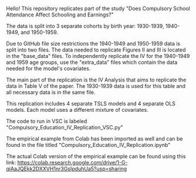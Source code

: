 Hello! This repository replicates part of the study "Does Compulsory School Attendance Affect Schooling and Earnings?"

The data is split into 3 separate cohorts by birth year: 1930-1939, 1940-1949, and 1950-1959.

Due to GitHub file size restrictions the 1940-1949 and 1950-1959 data is split into two files. The data needed to replicate Figures II and III is located in the "base_data" files. 
To independently replicate the IV for the 1940-1949 and 1959 age groups, use the "extra_data" files which contain the data needed for the model's covariates.

The main part of the replication is the IV Analysis that aims to replicate the data in Table V of the paper. 
The 1930-1939 data is used for this table and all necessary data is in the same file.

This replication includes 4 separate TSLS models and 4 separate OLS models. Each model uses a different mixture of covariates.

The code to run in VSC is labeled "Compulsory_Education_IV_Replication_VSC.py"

The empirical example from Colab has been imported as well and can be found in the file titled "Compulsory_Education_IV_Replication.ipynb"

The actual Colab version of the empirical example can be found using this link: https://colab.research.google.com/drive/1-G-qiAaJQEkk2DXXVH1nr3GsIpduhUa5?usp=sharing


